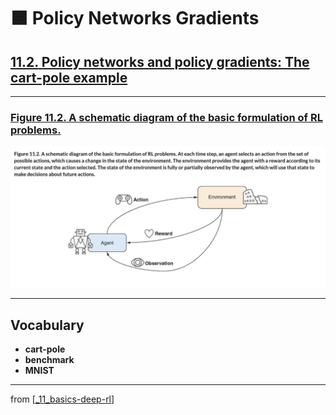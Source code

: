# 🟧 Policy Networks Gradients

## [**11.2.** Policy networks and policy gradients: The cart-pole example](https://livebook.manning.com/book/deep-learning-with-javascript/chapter-11/26)

---

### [**Figure 11.2.** A schematic diagram of the basic formulation of RL problems.](https://livebook.manning.com/book/deep-learning-with-javascript/chapter-11/ch11fig02)

<img src="../../../assets/figures/Figure_11-2.png">

---

## **Vocabulary**

- **cart-pole**
- **benchmark**
- **MNIST**

---

from [[_11_basics-deep-rl]]

[//begin]: # "Autogenerated link references for markdown compatibility"
[_11_basics-deep-rl]: ../_11_basics-deep-rl.md "🟧 Basics Reinforcement Learning"
[//end]: # "Autogenerated link references"
